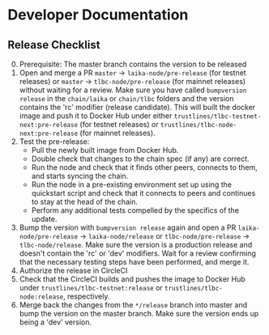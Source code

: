 # Developer Documentation

## Release Checklist

0. Prerequisite: The master branch contains the version to be
   released
1. Open and merge a PR `master` -> `laika-node/pre-release` (for
   testnet releases) or `master` -> `tlbc-node/pre-release` (for
   mainnet releases) without waiting for a review. Make sure you have
   called `bumpversion release` in the `chain/laika` or `chain/tlbc`
   folders and the version contains the 'rc' modifier (release candidate).
   This will built the docker image and push it to Docker Hub under
   either `trustlines/tlbc-testnet-next:pre-release` (for testnet
   releases) or `trustlines/tlbc-node-next:pre-release` (for mainnet
   releases).
2. Test the pre-release:
   - Pull the newly built image from Docker Hub.
   - Double check that changes to the chain spec (if any) are
     correct.
   - Run the node and check that it finds other peers, connects to
     them, and starts syncing the chain.
   - Run the node in a pre-existing environment set up using the
     quickstart script and check that it connects to peers and
     continues to stay at the head of the chain.
   - Perform any additional tests compelled by the specifics of the
     update.
3. Bump the version with `bumpversion release` again and open a PR
   `laika-node/pre-release` -> `laika-node/release` or
   `tlbc-node/pre-release` -> `tlbc-node/release`.
   Make sure the version is a production release and doesn't contain
   the 'rc' or 'dev' modifiers. Wait for a review confirming that the
   necessary testing steps have been performed, and merge it.
4. Authorize the release in CircleCI
5. Check that the CircleCI builds and pushes the image to Docker Hub
   under `trustlines/tlbc-testnet:release` or
   `trustlines/tlbc-node:release`, respectively.
6. Merge back the changes from the `*/release` branch into master and
   bump the version on the master branch. Make sure the version ends
   up being a 'dev' version.
